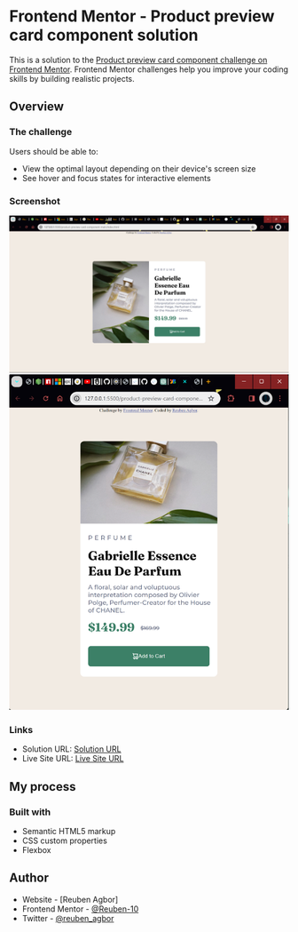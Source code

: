 # Frontend Mentor - Product preview card component solution

This is a solution to the [Product preview card component challenge on Frontend Mentor](https://www.frontendmentor.io/challenges/product-preview-card-component-GO7UmttRfa). Frontend Mentor challenges help you improve your coding skills by building realistic projects. 


## Overview

### The challenge

Users should be able to:

- View the optimal layout depending on their device's screen size
- See hover and focus states for interactive elements

### Screenshot

![Desktop View](<Desktop view .png>)
![Mobile View](<Mobile view.png>)

### Links

- Solution URL: [Solution URL](https://github.com/Reuben-10/Product-preview-card-component-solution)
- Live Site URL: [Live Site URL](https://reuben-10.github.io/Product-preview-card-component-solution/)

## My process

### Built with

- Semantic HTML5 markup
- CSS custom properties
- Flexbox

## Author

- Website - [Reuben Agbor]
- Frontend Mentor - [@Reuben-10](https://www.frontendmentor.io/profile/Reuben-10)
- Twitter - [@reuben_agbor](https://twitter.com/reuben_agbor)
